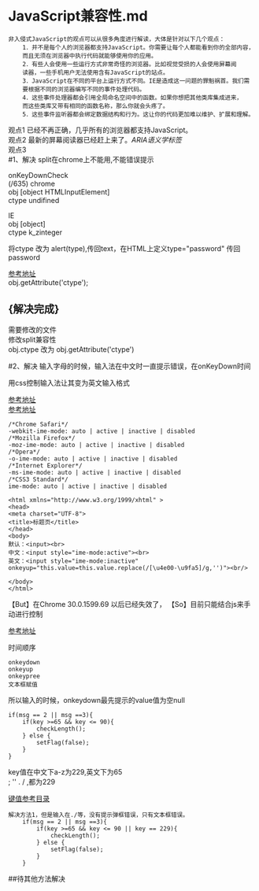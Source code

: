 JavaScript兼容性.md
===
	非入侵式JavaScript的观点可以从很多角度进行解读，大体是针对以下几个观点：
		1．并不是每个人的浏览器都支持JavaScript。你需要让每个人都能看到你的全部内容，
		而且无须在浏览器中执行代码就能够使用你的应用。
		2．有些人会使用一些运行方式非常奇怪的浏览器。比如视觉受损的人会使用屏幕阅
		读器，一些手机用户无法使用含有JavaScript的站点。
		3．JavaScript在不同的平台上运行方式不同。IE是造成这一问题的罪魁祸首。我们需
		要根据不同的浏览器编写不同的事件处理代码。
		4．这些事件处理器都会引用全局命名空间中的函数。如果你想把其他类库集成进来，
		而这些类库又带有相同的函数名称，那么你就会头疼了。
		5．这些事件监听器都会绑定数据结构和行为。这让你的代码更加难以维护、扩展和理解。

观点1  已经不再正确，几乎所有的浏览器都支持JavaScript。<br/>
观点2  最新的屏幕阅读器已经赶上来了。*ARIA语义学标签*<br/>
观点3  
#1、解决 split在chrome上不能用,不能错误提示

onKeyDownCheck<br/>(/635)
chrome <br/>
obj   [object HTMLInputElement]<br/>
ctype  undifined<br/>

IE<br/>
obj   [object]<br/>
ctype  k_zinteger<br/>

将ctype 改为 alert(type),传回text，在HTML上定义type="password"  传回password<br/>

[参考地址](http://blog.csdn.net/xxtjp/article/details/6852496)<br/>
obj.getAttribute('ctype');<br/>

{解决完成}<br/>
---
需要修改的文件 <br/>
修改split兼容性<br/>
 obj.ctype  改为 obj.getAttribute('ctype')<br/>

#2、解决 输入字母的时候，输入法在中文时一直提示错误，在onKeyDown时间

用css控制输入法让其变为英文输入格式<br/>

[参考地址](http://www.lidaren.com/archives/1240)<br/>
[参考地址](http://www.xue51.com/tuwen/slf-1226.html)<br/>

	/*Chrome Safari*/
	-webkit-ime-mode: auto | active | inactive | disabled
	/*Mozilla Firefox*/
	-moz-ime-mode: auto | active | inactive | disabled
	/*Opera*/
	-o-ime-mode: auto | active | inactive | disabled
	/*Internet Explorer*/
	-ms-ime-mode: auto | active | inactive | disabled
	/*CSS3 Standard*/
	ime-mode: auto | active | inactive | disabled

	<html xmlns="http://www.w3.org/1999/xhtml" >
	<head>
	<meta charset="UTF-8">
	<title>标题页</title>
	</head>
	<body>
	默认：<input><br>
	中文：<input style="ime-mode:active"><br>
	英文：<input style="ime-mode:inactive" onkeyup="this.value=this.value.replace(/[\u4e00-\u9fa5]/g,'')"><br/>

	</body>
	</html>

【But】在Chrome 30.0.1599.69 以后已经失效了，
【So】目前只能结合js来手动进行控制

[参考地址](http://blog.csdn.net/okkk/article/details/5899056)

时间顺序

	onkeydown
	onkeyup
	onkeypree
	文本框赋值

所以输入的时候，onkeydown最先提示的value值为空null

	if(msg == 2 || msg ==3){
    	if(key >=65 && key <= 90){
    		checkLength();
    	} else {
    		setFlag(false);
    	}
    }

key值在中文下a-z为229,英文下为65<br/>
; '' . / ,都为229

[键值参考目录](http://www.360doc.com/content/10/1120/17/4372345_70965202.shtml)

	解决方法1，但是输入在./等，没有提示弹框错误，只有文本框错误。
		if(msg == 2 || msg ==3){
	    	if(key >=65 && key <= 90 || key == 229){
	    		checkLength();
	    	} else {
	    		setFlag(false);
	    	}
	    }

##待其他方法解决

